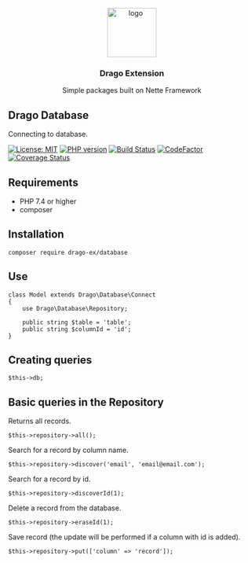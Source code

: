 <p align="center">
  <img src="https://avatars0.githubusercontent.com/u/11717487?s=400&u=40ecb522587ebbcfe67801ccb6f11497b259f84b&v=4" width="100" alt="logo">
</p>

<h3 align="center">Drago Extension</h3>
<p align="center">Simple packages built on Nette Framework</p>

## Drago Database
Connecting to database.

[![License: MIT](https://img.shields.io/badge/License-MIT-yellow.svg)](https://raw.githubusercontent.com/drago-ex/database/master/license.md)
[![PHP version](https://badge.fury.io/ph/drago-ex%2Fdatabase.svg)](https://badge.fury.io/ph/drago-ex%2Fdatabase)
[![Build Status](https://travis-ci.org/drago-ex/database.svg?branch=master)](https://travis-ci.org/drago-ex/database)
[![CodeFactor](https://www.codefactor.io/repository/github/drago-ex/database/badge)](https://www.codefactor.io/repository/github/drago-ex/database)
[![Coverage Status](https://coveralls.io/repos/github/drago-ex/database/badge.svg?branch=master)](https://coveralls.io/github/drago-ex/database?branch=master)

## Requirements
- PHP 7.4 or higher
- composer

## Installation
```
composer require drago-ex/database
```

## Use
```
class Model extends Drago\Database\Connect
{
	use Drago\Database\Repository;
	
	public string $table = 'table';
	public string $columnId = 'id';
}
```

## Creating queries
```
$this->db;
```

## Basic queries in the Repository

Returns all records.
```
$this->repository->all();
```

Search for a record by column name.
```
$this->repository->discover('email', 'email@email.com');
```

Search for a record by id.
```
$this->repository->discoverId(1);
```

Delete a record from the database.
```
$this->repository->eraseId(1);
```

Save record (the update will be performed if a column with id is added).
```
$this->repository->put(['column' => 'record']);
```
